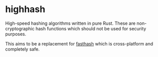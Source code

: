 # highhash

High-speed hashing algorithms written in pure Rust.
These are non-cryptographic hash functions which should not be used for security purposes.

This aims to be a replacement for [fasthash](https://github.com/flier/rust-fasthash) which is cross-platform and completely safe.
